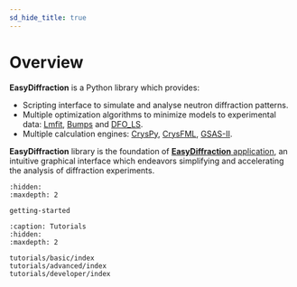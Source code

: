 ```yaml
---
sd_hide_title: true
---
```


# Overview

**EasyDiffraction** is a Python library which provides:
* Scripting interface to simulate and analyse neutron diffraction patterns.
* Multiple optimization algorithms to minimize models to experimental data: [Lmfit](https://lmfit.github.io/lmfit-py/), [Bumps](https://github.com/bumps/bumps) and [DFO_LS](https://github.com/numericalalgorithmsgroup/dfols).
* Multiple calculation engines: [CrysPy](https://github.com/ikibalin/cryspy), [CrysFML](https://www.ill.eu/sites/fullprof/php/programs24b7.html?pagina=Crysfml), [GSAS-II](https://subversion.xray.aps.anl.gov/trac/pyGSAS).

**EasyDiffraction** library is the foundation of [**EasyDiffraction** application](https://github.com/easyScience/easyDiffractionApp), an intuitive graphical interface which endeavors simplifying and accelerating the analysis of diffraction experiments.

```{toctree}
:hidden:
:maxdepth: 2

getting-started
```

```{toctree}
:caption: Tutorials
:hidden:
:maxdepth: 2

tutorials/basic/index
tutorials/advanced/index
tutorials/developer/index
```
